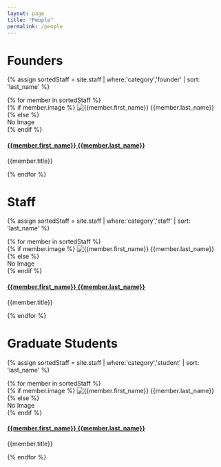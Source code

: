 ```yaml
---
layout: page
title: "People"
permalink: /people
---
```

# Founders
{% assign sortedStaff = site.staff | where:'category','founder' | sort: 'last_name' %}
<div class="staff-container">
{% for member in sortedStaff %}
<div class="staff-block" data-bs-toggle="tooltip" data-bs-placement="top" title="{{member.summary}}">
	{% if member.image %}
	<img class="bio-img" src="{{member.image | relative_url}}" alt="{{member.first_name}} {{member.last_name}}">
	{% else %}
	<div class="bio-img">
	No Image
	</div>
	{% endif %}
	<h4><a href="{{ member.url | relative_url}}">{{member.first_name}} {{member.last_name}}</a></h4>
	<p>{{member.title}}</p>
</div>
{% endfor %}
</div>

# Staff
{% assign sortedStaff = site.staff | where:'category','staff' | sort: 'last_name' %}
<div class="staff-container">
{% for member in sortedStaff %}
<div class="staff-block" data-bs-toggle="tooltip" data-bs-placement="top" title="{{member.summary}}">
	{% if member.image %}
	<img class="bio-img" src="{{member.image | relative_url}}" alt="{{member.first_name}} {{member.last_name}}">
	{% else %}
	<div class="bio-img">
	No Image
	</div>
	{% endif %}
	<h4><a href="{{ member.url |relative_url}}">{{member.first_name}} {{member.last_name}}</a></h4>
	<p>{{member.title}}</p>
</div>
{% endfor %}
</div>

# Graduate Students

{% assign sortedStaff = site.staff | where:'category','student' | sort: 'last_name' %}
<div class="staff-container">
{% for member in sortedStaff %}
<div class="staff-block" data-bs-toggle="tooltip" data-bs-placement="top" title="{{member.summary}}">
	{% if member.image %}
	<img class="bio-img" src="{{member.image | relative_url}}" alt="{{member.first_name}} {{member.last_name}}">
	{% else %}
	<div class="bio-img">
	No Image
	</div>
	{% endif %}
	<h4><a href="{{ member.url | relative_url}}">{{member.first_name}} {{member.last_name}}</a></h4>
	<p>{{member.title}}</p>
</div>
{% endfor %}
</div>